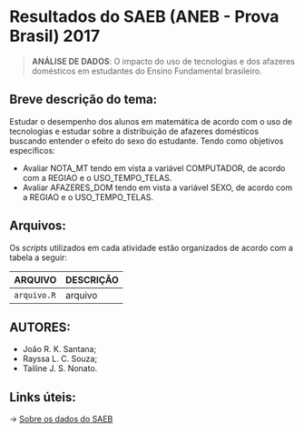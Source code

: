 # Resultados do SAEB (ANEB - Prova Brasil) 2017
> **ANÁLISE DE DADOS**: O impacto do uso de tecnologias e dos afazeres domésticos em estudantes do Ensino Fundamental brasileiro.

## **Breve descrição do tema:**
Estudar o desempenho dos alunos em matemática de acordo com o uso de tecnologias e estudar sobre a distribuição de afazeres domésticos buscando entender o efeito do sexo do estudante. Tendo como objetivos específicos:
- Avaliar NOTA_MT tendo em vista a variável COMPUTADOR, de acordo com a REGIAO e o USO_TEMPO_TELAS.
- Avaliar AFAZERES_DOM tendo em vista a variável SEXO, de acordo com a REGIAO e o USO_TEMPO_TELAS.

## **Arquivos:**
Os *scripts* utilizados em cada atividade estão organizados de acordo com a tabela a seguir:

| ARQUIVO        | DESCRIÇÃO |
|----------------|-----------|
|`arquivo.R`     | arquivo   |

## **AUTORES:** 

- João R. K. Santana; 
- Rayssa L. C. Souza; 
- Tailine J. S. Nonato.

## **Links úteis:**

-> [Sobre os dados do SAEB](https://www.gov.br/inep/pt-br/areas-de-atuacao/avaliacao-e-exames-educacionais/saeb) 
